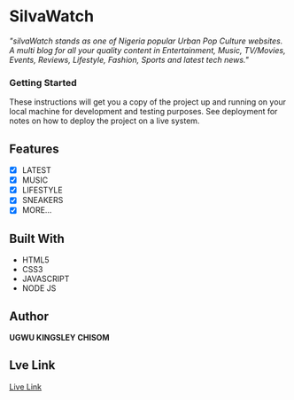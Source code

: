 # SilvaWatch

*"silvaWatch stands as one of Nigeria popular Urban Pop Culture websites. A multi blog for all your quality content in Entertainment, Music, TV/Movies, Events, Reviews, Lifestyle, Fashion, Sports and latest tech news."*

### Getting Started

These instructions will get you a copy of the project up and running on your local machine for development and testing purposes. See deployment for notes on how to deploy the project on a live system.

## Features

- [x] LATEST
- [x] MUSIC
- [x] LIFESTYLE
- [x] SNEAKERS
- [x] MORE...

## Built With

- HTML5
- CSS3
- JAVASCRIPT
- NODE JS

## Author

**UGWU KINGSLEY CHISOM**

## Lve Link
<a href="https://kingsleychino.github.io/2017002113_silvawatch/">Live Link</a>
